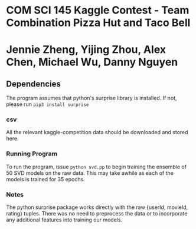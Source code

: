 # COM SCI 145 Kaggle Contest - Team Combination Pizza Hut and Taco Bell
# Jennie Zheng, Yijing Zhou, Alex Chen, Michael Wu, Danny Nguyen

## Dependencies
The program assumes that python's surprise library is installed. If not, please run
`pip3 install surprise`

### csv
All the relevant kaggle-competition data should be downloaded and stored here.

### Running Program
To run the program, issue `python svd.pp` to begin training the ensemble of 50 SVD models on the raw data.
This may take awhile as each of the models is trained for 35 epochs.

### Notes
The python surprise package works directly with the raw {userId, movieId, rating} tuples. There was no need
to preprocess the data or to incorporate any additional features into training our models.